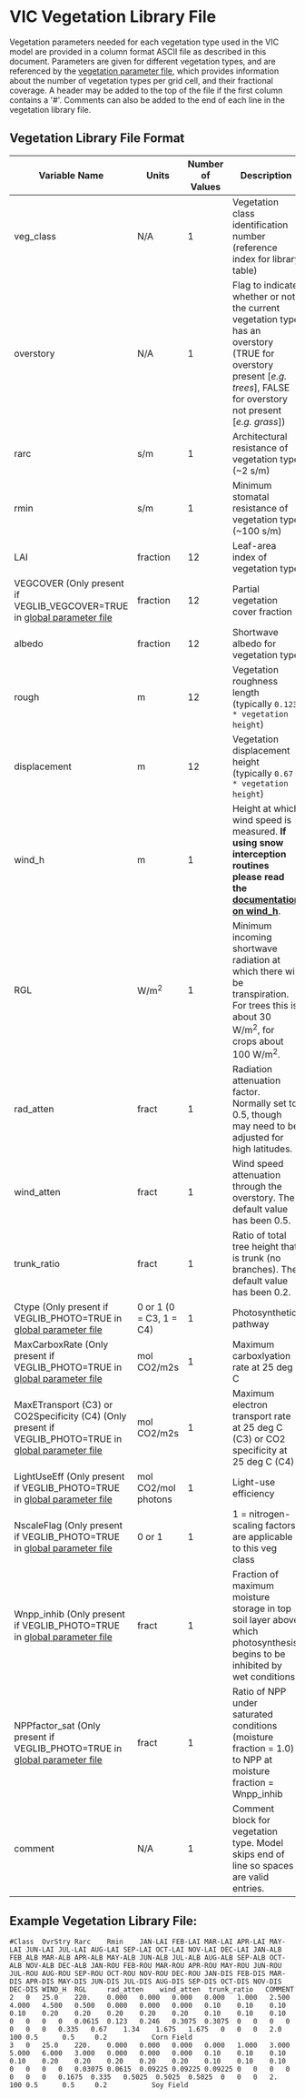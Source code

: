 # VIC Vegetation Library File

Vegetation parameters needed for each vegetation type used in the VIC model are provided in a column format ASCII file as described in this document. Parameters are given for different vegetation types, and are referenced by the [vegetation parameter file](VegParam.md), which provides information about the number of vegetation types per grid cell, and their fractional coverage. A header may be added to the top of the file if the first column contains a '#'. Comments can also be added to the end of each line in the vegetation library file.

## Vegetation Library File Format

| Variable Name                                                     | Units                 | Number of Values  | Description                                                                                                                                                           |
|-----------------------------------------------------------------  |---------------------  |------------------ |---------------------------------------------------------------------------------------------------------------------------------------------------------------------- |
| veg_class                                                         | N/A                   | 1                 | Vegetation class identification number (reference index for library table)                                                                                            |
| overstory                                                         | N/A                   | 1                 | Flag to indicate whether or not the current vegetation type has an overstory (TRUE for overstory present [*e.g. trees*], FALSE for overstory not present [*e.g. grass*])  |
| rarc                                                              | s/m                   | 1                 | Architectural resistance of vegetation type (~2 s/m)                                                                                                                  |
| rmin                                                              | s/m                   | 1                 | Minimum stomatal resistance of vegetation type (~100 s/m)                                                                                                             |
| LAI                                                               | fraction              | 12                | Leaf-area index of vegetation type                                                                                                                                    |
| VEGCOVER (Only present if VEGLIB_VEGCOVER=TRUE in [global parameter file](GlobalParam.md) | fraction              | 12                | Partial vegetation cover fraction                                                                                                                                     |
| albedo                                                            | fraction              | 12                | Shortwave albedo for vegetation type                                                                                                                                  |
| rough                                                             | m                     | 12                | Vegetation roughness length (typically `0.123 * vegetation height`)                                                                                                     |
| displacement                                                      | m                     | 12                | Vegetation displacement height (typically `0.67 * vegetation height`)                                                                                                   |
| wind_h                                                            | m                     | 1                 | Height at which wind speed is measured. **If using snow interception routines please read the [documentation on wind_h](Definitions/#wind_h)**.                                                          |
| RGL                                                               | W/m<sup>2</sup>                 | 1                 | Minimum incoming shortwave radiation at which there will be transpiration. For trees this is about 30 W/m<sup>2</sup>, for crops about 100 W/m<sup>2</sup>.                               |
| rad_atten                                                         | fract                 | 1                 | Radiation attenuation factor. Normally set to 0.5, though may need to be adjusted for high latitudes.                                                                 |
| wind_atten                                                        | fract                 | 1                 | Wind speed attenuation through the overstory. The default value has been 0.5.                                                                                         |
| trunk_ratio                                                       | fract                 | 1                 | Ratio of total tree height that is trunk (no branches). The default value has been 0.2.                                                                               |
| Ctype (Only present if VEGLIB_PHOTO=TRUE in [global parameter file](GlobalParam.md) | 0 or 1 (0 = C3, 1 = C4) | 1                 | Photosynthetic pathway                                                                                                                                                |
| MaxCarboxRate (Only present if VEGLIB_PHOTO=TRUE in [global parameter file](GlobalParam.md) | mol CO2/m2s           | 1                 | Maximum carboxlyation rate at 25 deg C                                                                                                                                |
| MaxETransport (C3) or CO2Specificity (C4) (Only present if VEGLIB_PHOTO=TRUE in [global parameter file](GlobalParam.md) | mol CO2/m2s           | 1                 | Maximum electron transport rate at 25 deg C (C3) or CO2 specificity at 25 deg C (C4)                                                                                  |
| LightUseEff (Only present if VEGLIB_PHOTO=TRUE in [global parameter file](GlobalParam.md) | mol CO2/mol photons   | 1                 | Light-use efficiency                                                                                                                                                  |
| NscaleFlag (Only present if VEGLIB_PHOTO=TRUE in [global parameter file](GlobalParam.md) | 0 or 1                | 1                 | 1 = nitrogen-scaling factors are applicable to this veg class                                                                                                         |
| Wnpp_inhib (Only present if VEGLIB_PHOTO=TRUE in [global parameter file](GlobalParam.md) | fract                 | 1                 | Fraction of maximum moisture storage in top soil layer above which photosynthesis begins to be inhibited by wet conditions                                            |
| NPPfactor_sat (Only present if VEGLIB_PHOTO=TRUE in [global parameter file](GlobalParam.md) | fract                 | 1                 | Ratio of NPP under saturated conditions (moisture fraction = 1.0) to NPP at moisture fraction = Wnpp_inhib                                                            |
| comment                                                           | N/A                   | 1                 | Comment block for vegetation type. Model skips end of line so spaces are valid entries.                                                                                |

## Example Vegetation Library File:

    #Class  OvrStry Rarc    Rmin    JAN-LAI FEB-LAI MAR-LAI APR-LAI MAY-LAI JUN-LAI JUL-LAI AUG-LAI SEP-LAI OCT-LAI NOV-LAI DEC-LAI JAN-ALB FEB_ALB MAR-ALB APR-ALB MAY-ALB JUN-ALB JUL-ALB AUG-ALB SEP-ALB OCT-ALB NOV-ALB DEC-ALB JAN-ROU FEB-ROU MAR-ROU APR-ROU MAY-ROU JUN-ROU JUL-ROU AUG-ROU SEP-ROU OCT-ROU NOV-ROU DEC-ROU JAN-DIS FEB-DIS MAR-DIS APR-DIS MAY-DIS JUN-DIS JUL-DIS AUG-DIS SEP-DIS OCT-DIS NOV-DIS DEC-DIS WIND_H  RGL     rad_atten    wind_atten  trunk_ratio   COMMENT
    2   0   25.0    220.    0.000   0.000   0.000   0.000   1.000   2.500   4.000   4.500   0.500   0.000   0.000   0.000   0.10    0.10    0.10    0.10    0.20    0.20    0.20    0.20    0.20    0.10    0.10    0.10    0   0   0   0   0.0615  0.123   0.246   0.3075  0.3075  0   0   0   0   0   0   0   0.335   0.67    1.34    1.675   1.675   0   0   0   2.0 100 0.5      0.5     0.2           Corn Field
    3   0   25.0    220.    0.000   0.000   0.000   0.000   1.000   3.000   5.000   6.000   3.000   0.000   0.000   0.000   0.10    0.10    0.10    0.10    0.20    0.20    0.20    0.20    0.20    0.10    0.10    0.10    0   0   0   0   0.03075 0.0615  0.09225 0.09225 0.09225 0   0   0   0   0   0   0   0.1675  0.335   0.5025  0.5025  0.5025  0   0   0   2.  100 0.5      0.5     0.2           Soy Field
